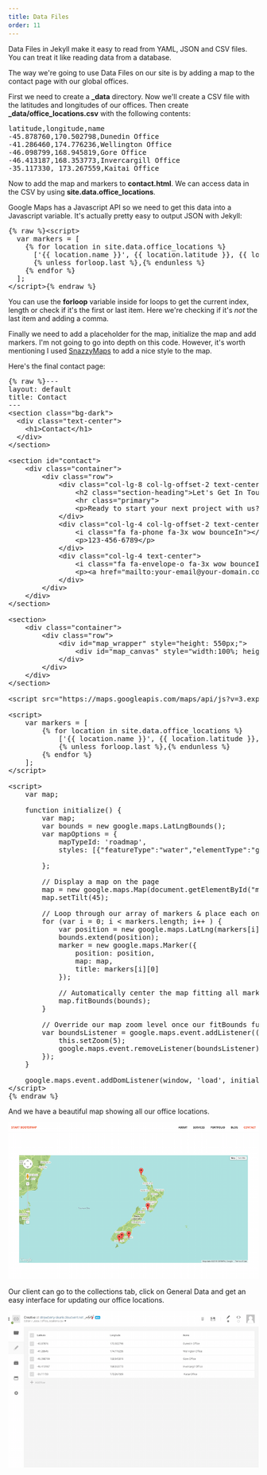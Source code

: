 ```yaml
---
title: Data Files
order: 11
---
```


Data Files in Jekyll make it easy to read from YAML, JSON and CSV files. You can treat it like reading data from a database.

The way we're going to use Data Files on our site is by adding a map to the contact page with our global offices.

First we need to create a **_data** directory. Now we'll create a CSV file with the latitudes and longitudes of our offices. Then create **_data/office_locations.csv** with the following contents:

<pre>latitude,longitude,name
-45.878760,170.502798,Dunedin Office
-41.286460,174.776236,Wellington Office
-46.098799,168.945819,Gore Office
-46.413187,168.353773,Invercargill Office
-35.117330, 173.267559,Kaitai Office</pre>

Now to add the map and markers to **contact.html**. We can access data in the CSV by using **site.data.office_locations**.

Google Maps has a Javascript API so we need to get this data into a Javascript variable. It's actually pretty easy to output JSON with Jekyll:

<pre>{% raw %}&lt;script&gt;
  var markers = [
    {% for location in site.data.office_locations %}
      ['{{ location.name }}', {{ location.latitude }}, {{ location.longitude }}]
      {% unless forloop.last %},{% endunless %}
    {% endfor %}
  ];
&lt;/script&gt;{% endraw %}</pre>

You can use the **forloop** variable inside for loops to get the current index, length or check if it's the first or last item. Here we're checking if it's _not_ the last item and adding a comma.

Finally we need to add a placeholder for the map, initialize the map and add markers. I'm not going to go into depth on this code. However, it's worth mentioning I used [SnazzyMaps](https://snazzymaps.com) to add a nice style to the map.

Here's the final contact page:

<pre>{% raw %}---
layout: default
title: Contact
---
&#x3C;section class=&#x22;bg-dark&#x22;&#x3E;
  &#x3C;div class=&#x22;text-center&#x22;&#x3E;
    &#x3C;h1&#x3E;Contact&#x3C;/h1&#x3E;
  &#x3C;/div&#x3E;
&#x3C;/section&#x3E;

&#x3C;section id=&#x22;contact&#x22;&#x3E;
    &#x3C;div class=&#x22;container&#x22;&#x3E;
        &#x3C;div class=&#x22;row&#x22;&#x3E;
            &#x3C;div class=&#x22;col-lg-8 col-lg-offset-2 text-center&#x22;&#x3E;
                &#x3C;h2 class=&#x22;section-heading&#x22;&#x3E;Let&#x27;s Get In Touch!&#x3C;/h2&#x3E;
                &#x3C;hr class=&#x22;primary&#x22;&#x3E;
                &#x3C;p&#x3E;Ready to start your next project with us? That&#x27;s great! Give us a call or send us an email and we will get back to you as soon as possible!&#x3C;/p&#x3E;
            &#x3C;/div&#x3E;
            &#x3C;div class=&#x22;col-lg-4 col-lg-offset-2 text-center&#x22;&#x3E;
                &#x3C;i class=&#x22;fa fa-phone fa-3x wow bounceIn&#x22;&#x3E;&#x3C;/i&#x3E;
                &#x3C;p&#x3E;123-456-6789&#x3C;/p&#x3E;
            &#x3C;/div&#x3E;
            &#x3C;div class=&#x22;col-lg-4 text-center&#x22;&#x3E;
                &#x3C;i class=&#x22;fa fa-envelope-o fa-3x wow bounceIn&#x22; data-wow-delay=&#x22;.1s&#x22;&#x3E;&#x3C;/i&#x3E;
                &#x3C;p&#x3E;&#x3C;a href=&#x22;mailto:your-email@your-domain.com&#x22;&#x3E;feedback@startbootstrap.com&#x3C;/a&#x3E;&#x3C;/p&#x3E;
            &#x3C;/div&#x3E;
        &#x3C;/div&#x3E;
    &#x3C;/div&#x3E;
&#x3C;/section&#x3E;

&#x3C;section&#x3E;
    &#x3C;div class=&#x22;container&#x22;&#x3E;
        &#x3C;div class=&#x22;row&#x22;&#x3E;
            &#x3C;div id=&#x22;map_wrapper&#x22; style=&#x22;height: 550px;&#x22;&#x3E;
                &#x3C;div id=&#x22;map_canvas&#x22; style=&#x22;width:100%; height:100%&#x22;&#x3E;&#x3C;/div&#x3E;
            &#x3C;/div&#x3E;
        &#x3C;/div&#x3E;
    &#x3C;/div&#x3E;
&#x3C;/section&#x3E;

&#x3C;script src=&#x22;https://maps.googleapis.com/maps/api/js?v=3.exp&#x22;&#x3E;&#x3C;/script&#x3E;

&#x3C;script&#x3E;
    var markers = [
        {% for location in site.data.office_locations %}
            [&#x27;{{ location.name }}&#x27;, {{ location.latitude }}, {{ location.longitude }}]
            {% unless forloop.last %},{% endunless %}
        {% endfor %}
    ];
&#x3C;/script&#x3E;

&#x3C;script&#x3E;
    var map;

    function initialize() {
        var map;
        var bounds = new google.maps.LatLngBounds();
        var mapOptions = {
            mapTypeId: &#x27;roadmap&#x27;,
            styles: [{&#x22;featureType&#x22;:&#x22;water&#x22;,&#x22;elementType&#x22;:&#x22;geometry&#x22;,&#x22;stylers&#x22;:[{&#x22;visibility&#x22;:&#x22;on&#x22;},{&#x22;color&#x22;:&#x22;#aee2e0&#x22;}]},{&#x22;featureType&#x22;:&#x22;landscape&#x22;,&#x22;elementType&#x22;:&#x22;geometry.fill&#x22;,&#x22;stylers&#x22;:[{&#x22;color&#x22;:&#x22;#abce83&#x22;}]},{&#x22;featureType&#x22;:&#x22;poi&#x22;,&#x22;elementType&#x22;:&#x22;geometry.fill&#x22;,&#x22;stylers&#x22;:[{&#x22;color&#x22;:&#x22;#769E72&#x22;}]},{&#x22;featureType&#x22;:&#x22;poi&#x22;,&#x22;elementType&#x22;:&#x22;labels.text.fill&#x22;,&#x22;stylers&#x22;:[{&#x22;color&#x22;:&#x22;#7B8758&#x22;}]},{&#x22;featureType&#x22;:&#x22;poi&#x22;,&#x22;elementType&#x22;:&#x22;labels.text.stroke&#x22;,&#x22;stylers&#x22;:[{&#x22;color&#x22;:&#x22;#EBF4A4&#x22;}]},{&#x22;featureType&#x22;:&#x22;poi.park&#x22;,&#x22;elementType&#x22;:&#x22;geometry&#x22;,&#x22;stylers&#x22;:[{&#x22;visibility&#x22;:&#x22;simplified&#x22;},{&#x22;color&#x22;:&#x22;#8dab68&#x22;}]},{&#x22;featureType&#x22;:&#x22;road&#x22;,&#x22;elementType&#x22;:&#x22;geometry.fill&#x22;,&#x22;stylers&#x22;:[{&#x22;visibility&#x22;:&#x22;simplified&#x22;}]},{&#x22;featureType&#x22;:&#x22;road&#x22;,&#x22;elementType&#x22;:&#x22;labels.text.fill&#x22;,&#x22;stylers&#x22;:[{&#x22;color&#x22;:&#x22;#5B5B3F&#x22;}]},{&#x22;featureType&#x22;:&#x22;road&#x22;,&#x22;elementType&#x22;:&#x22;labels.text.stroke&#x22;,&#x22;stylers&#x22;:[{&#x22;color&#x22;:&#x22;#ABCE83&#x22;}]},{&#x22;featureType&#x22;:&#x22;road&#x22;,&#x22;elementType&#x22;:&#x22;labels.icon&#x22;,&#x22;stylers&#x22;:[{&#x22;visibility&#x22;:&#x22;off&#x22;}]},{&#x22;featureType&#x22;:&#x22;road.local&#x22;,&#x22;elementType&#x22;:&#x22;geometry&#x22;,&#x22;stylers&#x22;:[{&#x22;color&#x22;:&#x22;#A4C67D&#x22;}]},{&#x22;featureType&#x22;:&#x22;road.arterial&#x22;,&#x22;elementType&#x22;:&#x22;geometry&#x22;,&#x22;stylers&#x22;:[{&#x22;color&#x22;:&#x22;#9BBF72&#x22;}]},{&#x22;featureType&#x22;:&#x22;road.highway&#x22;,&#x22;elementType&#x22;:&#x22;geometry&#x22;,&#x22;stylers&#x22;:[{&#x22;color&#x22;:&#x22;#EBF4A4&#x22;}]},{&#x22;featureType&#x22;:&#x22;transit&#x22;,&#x22;stylers&#x22;:[{&#x22;visibility&#x22;:&#x22;off&#x22;}]},{&#x22;featureType&#x22;:&#x22;administrative&#x22;,&#x22;elementType&#x22;:&#x22;geometry.stroke&#x22;,&#x22;stylers&#x22;:[{&#x22;visibility&#x22;:&#x22;on&#x22;},{&#x22;color&#x22;:&#x22;#87ae79&#x22;}]},{&#x22;featureType&#x22;:&#x22;administrative&#x22;,&#x22;elementType&#x22;:&#x22;geometry.fill&#x22;,&#x22;stylers&#x22;:[{&#x22;color&#x22;:&#x22;#7f2200&#x22;},{&#x22;visibility&#x22;:&#x22;off&#x22;}]},{&#x22;featureType&#x22;:&#x22;administrative&#x22;,&#x22;elementType&#x22;:&#x22;labels.text.stroke&#x22;,&#x22;stylers&#x22;:[{&#x22;color&#x22;:&#x22;#ffffff&#x22;},{&#x22;visibility&#x22;:&#x22;on&#x22;},{&#x22;weight&#x22;:4.1}]},{&#x22;featureType&#x22;:&#x22;administrative&#x22;,&#x22;elementType&#x22;:&#x22;labels.text.fill&#x22;,&#x22;stylers&#x22;:[{&#x22;color&#x22;:&#x22;#495421&#x22;}]},{&#x22;featureType&#x22;:&#x22;administrative.neighborhood&#x22;,&#x22;elementType&#x22;:&#x22;labels&#x22;,&#x22;stylers&#x22;:[{&#x22;visibility&#x22;:&#x22;off&#x22;}]}]

        };

        // Display a map on the page
        map = new google.maps.Map(document.getElementById(&#x22;map_canvas&#x22;), mapOptions);
        map.setTilt(45);

        // Loop through our array of markers &#x26; place each one on the map  
        for (var i = 0; i &#x3C; markers.length; i++ ) {
            var position = new google.maps.LatLng(markers[i][1], markers[i][2]);
            bounds.extend(position);
            marker = new google.maps.Marker({
                position: position,
                map: map,
                title: markers[i][0]
            });

            // Automatically center the map fitting all markers on the screen
            map.fitBounds(bounds);
        }

        // Override our map zoom level once our fitBounds function runs (Make sure it only runs once)
        var boundsListener = google.maps.event.addListener((map), &#x27;bounds_changed&#x27;, function(event) {
            this.setZoom(5);
            google.maps.event.removeListener(boundsListener);
        });
    }

    google.maps.event.addDomListener(window, &#x27;load&#x27;, initialize);
&#x3C;/script&#x3E;
{% endraw %}</pre>

And we have a beautiful map showing all our office locations.

![Office](/img/guide/data/map.png)

Our client can go to the collections tab, click on General Data and get an easy interface for updating our office locations.

![CSV](/img/guide/data/csv.png)
